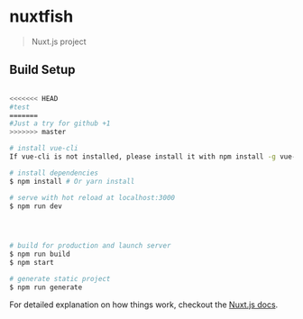 # nuxtfish

> Nuxt.js project

## Build Setup



``` bash

<<<<<<< HEAD
#test
=======
#Just a try for github +1
>>>>>>> master

# install vue-cli
If vue-cli is not installed, please install it with npm install -g vue-cli

# install dependencies
$ npm install # Or yarn install

# serve with hot reload at localhost:3000
$ npm run dev




# build for production and launch server
$ npm run build
$ npm start

# generate static project
$ npm run generate
```

For detailed explanation on how things work, checkout the [Nuxt.js docs](https://github.com/nuxt/nuxt.js).
